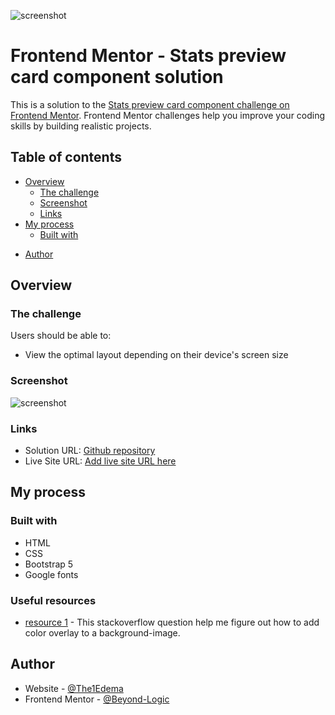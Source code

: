 ![screenshot](https://user-images.githubusercontent.com/29509047/124521332-0cfca580-dde7-11eb-9e72-188189c5fbb7.png)

# Frontend Mentor - Stats preview card component solution

This is a solution to the [Stats preview card component challenge on Frontend Mentor](https://www.frontendmentor.io/challenges/stats-preview-card-component-8JqbgoU62). Frontend Mentor challenges help you improve your coding skills by building realistic projects. 

## Table of contents

- [Overview](#overview)
  - [The challenge](#the-challenge)
  - [Screenshot](#screenshot)
  - [Links](#links)
- [My process](#my-process)
  - [Built with](#built-with)
<!--   - [Useful resources](#useful-resources) -->
- [Author](#author)

## Overview

### The challenge

Users should be able to:

- View the optimal layout depending on their device's screen size

### Screenshot

![screenshot](https://user-images.githubusercontent.com/29509047/124521298-ea6a8c80-dde6-11eb-9c7b-d67a67badab7.png)


### Links

- Solution URL: [Github repository](https://github.com/Beyond-Logic/Frontend)
- Live Site URL: [Add live site URL here](https://your-live-site-url.com)

## My process

### Built with

- HTML
- CSS
- Bootstrap 5
- Google fonts


### Useful resources

- [resource 1](https://stackoverflow.com/questions/36679649/how-to-add-a-color-overlay-to-a-background-image) - This stackoverflow question help me figure out how to add color overlay to a background-image.

## Author

- Website - [@The1Edema](https://www.behance.net/the1edema)
- Frontend Mentor - [@Beyond-Logic](https://www.frontendmentor.io/profile/Beyond-Logic)


